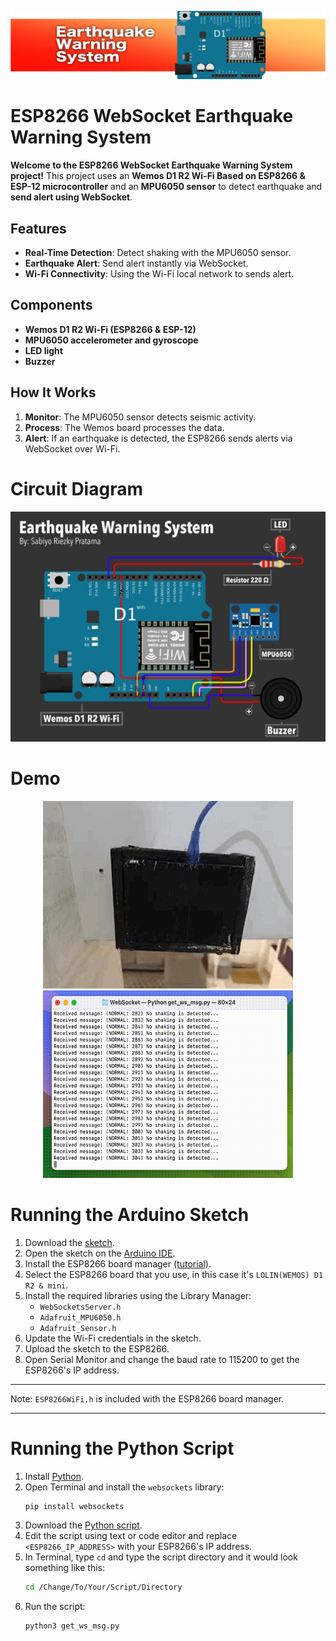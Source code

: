 ![Title: Earthquake Warning System](https://github.com/sabiyorp/ESP8266-WebSocket-Earthquake-Alert/blob/main/img/Title.png)

# ESP8266 WebSocket Earthquake Warning System

**Welcome to the ESP8266 WebSocket Earthquake Warning System project!** This project uses an **Wemos D1 R2 Wi-Fi Based on ESP8266 & ESP-12 microcontroller** and an **MPU6050 sensor** to detect earthquake and **send alert using WebSocket**.

## Features

- **Real-Time Detection**: Detect shaking with the MPU6050 sensor.
- **Earthquake Alert**: Send alert instantly via WebSocket.
- **Wi-Fi Connectivity**: Using the Wi-Fi local network to sends alert.

## Components

- **Wemos D1 R2 Wi-Fi (ESP8266 & ESP-12)**
- **MPU6050 accelerometer and gyroscope**
- **LED light**
- **Buzzer**

## How It Works

1. **Monitor**: The MPU6050 sensor detects seismic activity.
2. **Process**: The Wemos board processes the data.
3. **Alert**: If an earthquake is detected, the ESP8266 sends alerts via WebSocket over Wi-Fi.

# Circuit Diagram

![Circuit Diagram](https://github.com/sabiyorp/ESP8266-WebSocket-Earthquake-Alert/blob/main/img/Circuit.jpg)

# Demo
<p align="center">
  <img src="https://github.com/sabiyorp/ESP8266-WebSocket-Earthquake-Alert/blob/main/img/ESP8266%20Demo.gif"/>
  <img src="https://github.com/sabiyorp/ESP8266-WebSocket-Earthquake-Alert/blob/main/img/WebSocket%20Demo.gif" width="400" height="300"/>
</p>

# Running the Arduino Sketch

1. Download the [sketch](https://github.com/sabiyorp/ESP8266-WebSocket-Earthquake-Alert/blob/main/src/WebSocket_EWaS/WebSocket_EWaS.ino).
2. Open the sketch on the [Arduino IDE](https://www.arduino.cc/en/software/).
3. Install the ESP8266 board manager [(tutorial)](https://github.com/esp8266/Arduino?tab=readme-ov-file#installing-with-boards-manager).
4. Select the ESP8266 board that you use, in this case it's `LOLIN(WEMOS) D1 R2 & mini`.
5. Install the required libraries using the Library Manager:
   - `WebSocketsServer.h`
   - `Adafruit_MPU6050.h`
   - `Adafruit_Sensor.h`
6. Update the Wi-Fi credentials in the sketch.
7. Upload the sketch to the ESP8266.
8. Open Serial Monitor and change the baud rate to 115200 to get the ESP8266's IP address.

---

Note: `ESP8266WiFi.h` is included with the ESP8266 board manager.

---

# Running the Python Script

1. Install [Python](https://www.python.org/downloads/).
2. Open Terminal and install the `websockets` library:
   ```bash
   pip install websockets
   ```
3. Download the [Python script](https://github.com/sabiyorp/ESP8266-WebSocket-Earthquake-Alert/blob/main/src/Python%20Script/get_ws_msg.py).
4. Edit the script using text or code editor and replace `<ESP8266_IP_ADDRESS>` with your ESP8266's IP address.
5. In Terminal, type `cd` and type the script directory and it would look something like this:
   ```bash
   cd /Change/To/Your/Script/Directory
   ```
6. Run the script:
   ```bash
   python3 get_ws_msg.py
   ```
